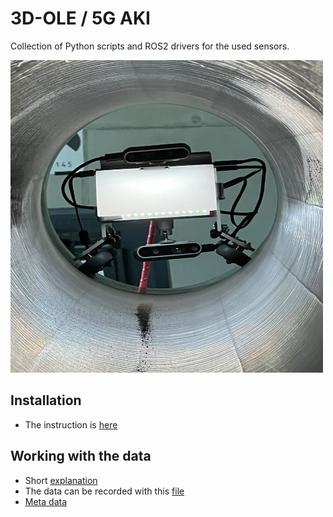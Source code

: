 # 3D-OLE / 5G AKI

Collection of Python scripts and ROS2 drivers for the used sensors.


<img title="a title" alt="Alt text" src="/images/in_pipe.jpg" width="500" height="500">




## Installation

- The instruction is [here](https://github.com/FjoGeo/ROS_Tutotrial/blob/master/installation.md)


## Working with the data

- Short [explanation](https://github.com/FjoGeo/ROS_Tutotrial/blob/master/bag%20file%20info.md)
- The data can be recorded with this [file](https://github.com/FjoGeo/ROS_Tutotrial/blob/master/launch/test_launch.py)
- [Meta data](https://github.com/FjoGeo/ROS_Tutotrial/blob/master/read%20and%20display%20data/display_metadata.py) 